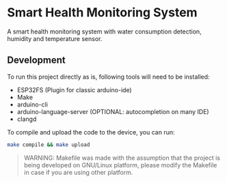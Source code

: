 # Smart Health Monitoring System
A smart health monitoring system with water consumption detection, humidity and temperature sensor.

## Development
To run this project directly as is, following tools will need to be installed:
- ESP32FS (Plugin for classic arduino-ide)
- Make
- arduino-cli
- arduino-language-server (OPTIONAL: autocompletion on many IDE)
- clangd 

To compile and upload the code to the device, you can run:
```bash
make compile && make upload
```

> WARNING: Makefile was made with the assumption that the project is being developed on GNU/Linux platform, please modify the Makefile in case if you are using other platform.
